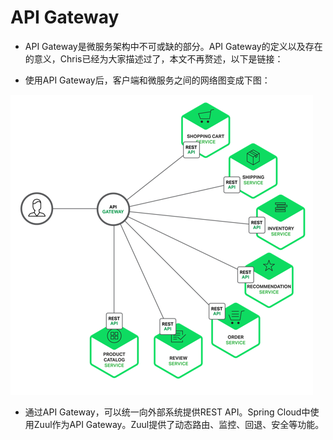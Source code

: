 # API Gateway

- API Gateway是微服务架构中不可或缺的部分。API Gateway的定义以及存在的意义，Chris已经为大家描述过了，本文不再赘述，以下是链接：

- 使用API Gateway后，客户端和微服务之间的网络图变成下图：


![API Gateway](gateway.png)

- 通过API Gateway，可以统一向外部系统提供REST API。Spring Cloud中使用Zuul作为API Gateway。Zuul提供了动态路由、监控、回退、安全等功能。